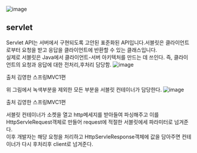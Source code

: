 ![image](https://github.com/Jung-MinGi/ComputerScience/assets/118701129/a34a5f15-49a7-4198-95f6-81f35717b2f3)<h2>servlet</h2>

Servlet API는 서버에서 구현되도록 고안된 표준화된 API입니다.서블릿은 클라이언트로부터 요청을 받고 응답을 클라이언트에 반환할 수 있는 클래스입니다.<br> 실제로 서블릿은 Java에서 클라이언트-서버 아키텍처를 만드는 데 쓰인다. 즉, 클라이언트의 요청과 응답에 대한 전처리,후처리 담당함.
![image](https://github.com/Jung-MinGi/ComputerScience/assets/118701129/6042ad7b-0842-48e0-90f6-fecec96da43b)

출처 김영한 스프링MVC1편<br>

위 그림에서 녹색부분을 제외한 모든 부분을 서블릿 컨테이너가 담당한다.
![image](https://github.com/Jung-MinGi/ComputerScience/assets/118701129/f702467a-7e1d-4264-b468-9668f56c5fa0)

출처 김영한 스프링MVC1편<br>

서블릿 컨테이너가 소켓을 열고 http메세지를 받아들여 파싱해주고 이를 HttpServleRequest객체로 만들어 request에 적절한 서블릿에세 파라미터로 넘겨준다.<br>
이후 개발자는 해당 요청을 처리하고 HttpServleResponse객체에 값을 담아주면 컨테이너가 다시 후처리후 client로 넘겨준다.
